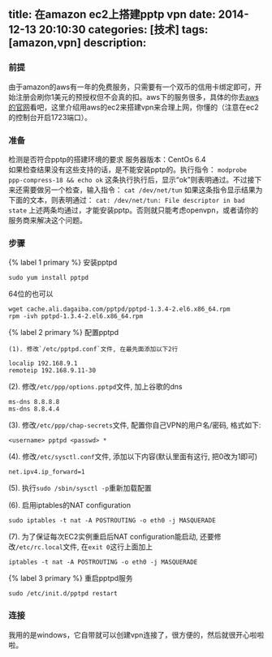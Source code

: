 title: 在amazon ec2上搭建pptp vpn
date: 2014-12-13 20:10:30
categories: [技术]
tags: [amazon,vpn]
description: 
---
### 前提
由于amazon的aws有一年的免费服务，只需要有一个双币的信用卡绑定即可，开始注册会刷你1美元的预授权但不会真的扣。aws下的服务很多，具体的你去[aws的官网](http://aws.amazon.com/)看吧，这里介绍用aws的ec2来搭建vpn来合理上网，你懂的（注意在ec2的控制台开启1723端口）。

### 准备
检测是否符合pptp的搭建环境的要求
服务器版本：CentOs 6.4    
如果检查结果没有这些支持的话，是不能安装pptp的。执行指令：
`modprobe ppp-compress-18 && echo ok`
这条执行执行后，显示“ok”则表明通过。不过接下来还需要做另一个检查，输入指令：
`cat /dev/net/tun`
如果这条指令显示结果为下面的文本，则表明通过：
`cat: /dev/net/tun: File descriptor in bad state`
上述两条均通过，才能安装pptp。否则就只能考虑openvpn，或者请你的服务商来解决这个问题。

### 步骤	
{% label 1 primary %} 安装pptpd
``` shell
sudo yum install pptpd
```
64位的也可以
```
wget cache.ali.dagaiba.com/pptpd/pptpd-1.3.4-2.el6.x86_64.rpm
rpm -ivh pptpd-1.3.4-2.el6.x86_64.rpm
```

{% label 2 primary %} 配置pptpd
<!--more-->
    (1). 修改`/etc/pptpd.conf`文件, 在最先面添加以下2行
```
localip 192.168.9.1
remoteip 192.168.9.11-30
```

   (2). 修改`/etc/ppp/options.pptpd`文件, 加上谷歌的dns
```
ms-dns 8.8.8.8
ms-dns 8.8.4.4
```

   (3). 修改`/etc/ppp/chap-secrets`文件, 配置你自己VPN的用户名/密码, 格式如下:
```
<username> pptpd <passwd> *
```

   (4). 修改`/etc/sysctl.conf`文件, 添加以下内容(默认里面有这行, 把0改为1即可)
```
net.ipv4.ip_forward=1
```

   (5). 执行`sudo /sbin/sysctl -p`重新加载配置

   (6). 启用iptables的NAT configuration
```
sudo iptables -t nat -A POSTROUTING -o eth0 -j MASQUERADE
```

   (7). 为了保证每次EC2实例重启后NAT configuration能启动, 还要修改`/etc/rc.local`文件, 在`exit 0`这行上面加上
```
iptables -t nat -A POSTROUTING -o eth0 -j MASQUERADE
```

{% label 3 primary %} 重启pptpd服务
```
sudo /etc/init.d/pptpd restart
```

### 连接
我用的是windows，它自带就可以创建vpn连接了，很方便的，然后就很开心啦啦啦。